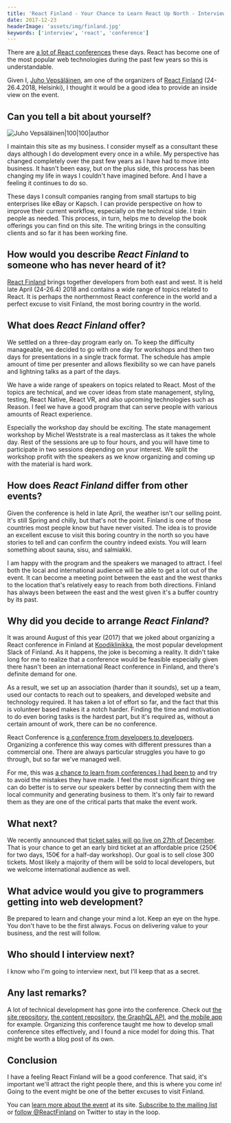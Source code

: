 ```yaml
---
title: 'React Finland - Your Chance to Learn React Up North - Interview with Juho Vepsäläinen'
date: 2017-12-23
headerImage: 'assets/img/finland.jpg'
keywords: ['interview', 'react', 'conference']
---
```


There are [a lot of React conferences](https://reactjs.org/community/conferences.html) these days. React has become one of the most popular web technologies during the past few years so this is understandable.

Given I, [Juho Vepsäläinen](https://twitter.com/bebraw), am one of the organizers of [React Finland](https://react-finland.fi/) (24-26.4.2018, Helsinki), I thought it would be a good idea to provide an inside view on the event.

## Can you tell a bit about yourself?

![Juho Vepsäläinen|100|100|author](https://www.gravatar.com/avatar/b26ec3c2769168c2cbc64cc3df9cdd9c?s=200)

I maintain this site as my business. I consider myself as a consultant these days although I do development every once in a while. My perspective has changed completely over the past few years as I have had to move into business. It hasn't been easy, but on the plus side, this process has been changing my life in ways I couldn't have imagined before. And I have a feeling it continues to do so.

These days I consult companies ranging from small startups to big enterprises like eBay or Kapsch. I can provide perspective on how to improve their current workflow, especially on the technical side. I train people as needed. This process, in turn, helps me to develop the book offerings you can find on this site. The writing brings in the consulting clients and so far it has been working fine.

## How would you describe *React Finland* to someone who has never heard of it?

[React Finland](https://react-finland.fi/) brings together developers from both east and west. It is held late April (24-26.4) 2018 and contains a wide range of topics related to React. It is perhaps the northernmost React conference in the world and a perfect excuse to visit Finland, the most boring country in the world.

## What does *React Finland* offer?

We settled on a three-day program early on. To keep the difficulty manageable, we decided to go with one day for workshops and then two days for presentations in a single track format. The schedule has ample amount of time per presenter and allows flexibility so we can have panels and lightning talks as a part of the days.

We have a wide range of speakers on topics related to React. Most of the topics are technical, and we cover ideas from state management, styling, testing, React Native, React VR, and also upcoming technologies such as Reason. I feel we have a good program that can serve people with various amounts of React experience.

Especially the workshop day should be exciting. The state management workshop by Michel Weststrate is a real masterclass as it takes the whole day. Rest of the sessions are up to four hours, and you will have time to participate in two sessions depending on your interest. We split the workshop profit with the speakers as we know organizing and coming up with the material is hard work.

## How does *React Finland* differ from other events?

Given the conference is held in late April, the weather isn't our selling point. It's still Spring and chilly, but that's not the point. Finland is one of those countries most people know but have never visited. The idea is to provide an excellent excuse to visit this boring country in the north so you have stories to tell and can confirm the country indeed exists. You will learn something about sauna, sisu, and salmiakki.

I am happy with the program and the speakers we managed to attract. I feel both the local and international audience will be able to get a lot out of the event. It can become a meeting point between the east and the west thanks to the location that's relatively easy to reach from both directions. Finland has always been between the east and the west given it's a buffer country by its past.

## Why did you decide to arrange *React Finland*?

It was around August of this year (2017) that we joked about organizing a React conference in Finland at [Koodiklinikka](https://koodiklinikka.fi/), the most popular development Slack of Finland. As it happens, the joke is becoming a reality. It didn't take long for me to realize that a conference would be feasible especially given there hasn't been an international React conference in Finland, and there's definite demand for one.

As a result, we set up an association (harder than it sounds), set up a team, used our contacts to reach out to speakers, and developed website and technology required. It has taken a lot of effort so far, and the fact that this is volunteer based makes it a notch harder. Finding the time and motivation to do even boring tasks is the hardest part, but it's required as, without a certain amount of work, there can be no conference.

React Conference is [a conference from developers to developers](https://medium.com/react-finland/from-devs-to-devs-a807f8d41949). Organizing a conference this way comes with different pressures than a commercial one. There are always particular struggles you have to go through, but so far we've managed well.

For me, this was [a chance to learn from conferences I had been to](https://medium.com/react-finland/conference-dos-and-donts-56973b82229a) and try to avoid the mistakes they have made. I feel the most significant thing we can do better is to serve our speakers better by connecting them with the local community and generating business to them. It's only fair to reward them as they are one of the critical parts that make the event work.

## What next?

We recently announced that [ticket sales will go live on 27th of December](https://medium.com/react-finland/ticket-sales-open-27th-of-december-c7a3c0c26068). That is your chance to get an early bird ticket at an affordable price (250€ for two days, 150€ for a half-day workshop). Our goal is to sell close 300 tickets. Most likely a majority of them will be sold to local developers, but we welcome international audience as well.


## What advice would you give to programmers getting into web development?

Be prepared to learn and change your mind a lot. Keep an eye on the hype. You don't have to be the first always. Focus on delivering value to your business, and the rest will follow.

## Who should I interview next?

I know who I'm going to interview next, but I'll keep that as a secret.

## Any last remarks?

A lot of technical development has gone into the conference. Check out [the site repository](https://github.com/ReactFinland/site), [the content repository](https://github.com/ReactFinland/content-2018), [the GraphQL API](https://github.com/ReactFinland/graphql-api), and [the mobile app](https://github.com/ReactFinland/react-finland-app) for example. Organizing this conference taught me how to develop small conference sites effectively, and I found a nice model for doing this. That might be worth a blog post of its own.

## Conclusion

I have a feeling React Finland will be a good conference. That said, it's important we'll attract the right people there, and this is where you come in! Going to the event might be one of the better excuses to visit Finland.

You can [learn more about the event](https://react-finland.fi/) at its site. [Subscribe to the mailing list](https://buttondown.email/SurviveJS) or [follow @ReactFinland](https://twitter.com/ReactFinland) on Twitter to stay in the loop.
